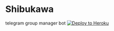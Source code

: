# Shibukawa
telegram group manager bot
<a href="https://heroku.com/deploy?template=https://github.com/pro-boy/shibukawa.git"> <img src="https://www2.assets.heroku.com/assets/elements/elements-buttons-2-4867044559069b937ba0fd078f5604f310a49928bd1b59fb3d2f0ff96e0d97c8.svg" alt="Deploy to Heroku" /></a></p>
